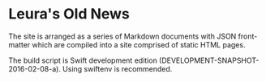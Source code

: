 # Leura's Old News

The site is arranged as a series of Markdown documents with JSON front-matter which are compiled into a site comprised of static HTML pages.

The build script is Swift development edition (DEVELOPMENT-SNAPSHOT-2016-02-08-a). Using swiftenv is recommended.
